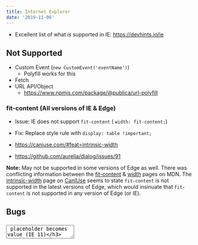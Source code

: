```yaml
---
title: Internet Explorer
date: '2019-11-06'
---
```


- Excellent list of what _is_ supported in IE: https://devhints.io/ie

## Not Supported

- Custom Event (`new CustomEvent('eventName')`)
  - Polyfill works for this
- Fetch
- URL API/Object
  - https://www.npmjs.com/package/@publica/url-polyfill

### fit-content (All versions of IE & Edge)

- Issue: IE does not support `fit-content` ( `width: fit-content;`)
- Fix: Replace style rule with `display: table !important;`

- https://caniuse.com/#feat=intrinsic-width
- https://github.com/aurelia/dialog/issues/91

**Note:** May not be supported in some versions of Edge as well. There was conflicting information between the [fit-content](https://developer.mozilla.org/en-US/docs/Web/CSS/fit-content) & [width](https://developer.mozilla.org/en-US/docs/Web/CSS/width) pages on MDN.
The [intrinsic-width](https://caniuse.com/#feat=intrinsic-width) page on [CanIUse](https://caniuse.com) seems to state `fit-content` is not supported in the latest versions of Edge, which would insinuate that `fit-content` is not supported in any version of Edge (or IE).

## Bugs

### <textarea> placeholder becomes value (IE 11)

This issue is caused by a [bug in IE 11](https://developer.microsoft.com/en-us/microsoft-edge/platform/issues/101525/) that Microsoft will not fix.

- Issue: A `textarea`'s placeholder text becomes it's actual value
- Fix: Add click handler for all `textarea` elements, if value matches placeholder set value to empty string

```js
$('body').on('click', 'textarea', function(e) {
  var $textarea = $(e.target);
  $textarea.val() === $textarea.attr('placeholder') && $textarea.val('');
});

// OR:

$('textarea').each(function(i) {
  var $textarea = $(this);
  $textarea.val() === $textarea.attr('placeholder') && $textarea.val('');
});
```
